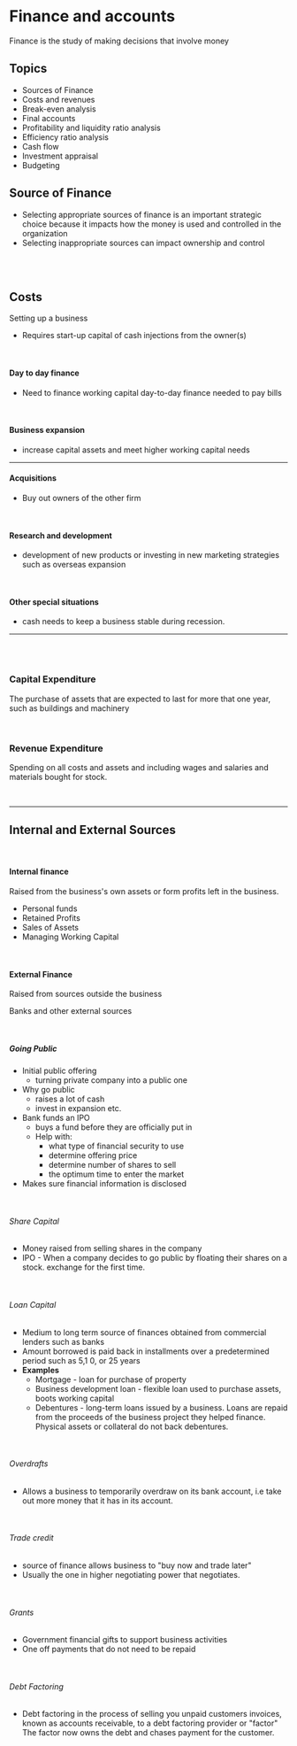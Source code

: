 <script type="text/javascript" async src="https://cdnjs.cloudflare.com/ajax/libs/mathjax/2.7.5/MathJax.js?config=TeX-MML-AM_CHTML"></script>



# Finance and accounts

Finance is the study of making decisions that involve money

## Topics
 - Sources of Finance
 - Costs and revenues
 - Break-even analysis
 - Final accounts
 - Profitability and liquidity ratio analysis
 - Efficiency ratio analysis
 - Cash flow
 - Investment appraisal
 - Budgeting


## Source of Finance
 - Selecting appropriate sources of finance is an important strategic choice because it impacts how the money is used and controlled in the organization
 -  Selecting inappropriate sources can impact ownership and control

<br/>
<br/>


## Costs 
 Setting up a business
 - Requires start-up capital of cash injections from the owner(s)

<br/>


#### Day to day finance
 - Need to finance working capital day-to-day finance needed to pay bills

<br/>

#### Business expansion
 - increase capital assets and meet higher working capital needs

----

#### Acquisitions
 - Buy out owners of the other firm

<br/>

#### Research and development 
 - development of new products or investing in new marketing strategies such as overseas expansion

<br/>

#### Other special situations
 - cash needs to keep a business stable during recession.

----

<br/>
<br/>


### Capital Expenditure
The purchase of assets that are expected to last for more that one year, such as buildings and machinery

<br/>


### Revenue Expenditure
Spending on all costs and assets and including wages and salaries and materials bought for stock.

<br/>


----

## Internal and External Sources

<br/>

#### Internal finance
Raised from the business's own assets or form profits left in the business.

 - Personal funds
 - Retained Profits
 - Sales of Assets
 - Managing Working Capital

<br/>


#### External Finance 
Raised from sources outside the business

Banks and other external sources

<br/>


##### Going Public
 - Initial public offering
	 - turning private company into a public one
 - Why go public
	 - raises a lot of cash
	 - invest in expansion etc.
 - Bank funds an IPO
	 - buys a fund before they are officially put in
	 - Help with:
		 - what type of financial security to use
		 - determine offering price
		 - determine number of shares to sell
		 - the optimum time to enter the market
 - Makes sure financial information is disclosed

<br/>

###### Share Capital

 - Money raised from selling shares in the company
 - IPO - When a company decides to go public by floating their shares on a stock. exchange for the first time.

<br/>


###### Loan Capital
 - Medium to long term source of finances obtained from commercial lenders such as banks
 - Amount borrowed is paid back in installments over a predetermined period such as 5,1 0, or 25 years
 - **Examples**
	 - Mortgage - loan for purchase of property
	 - Business development loan - flexible loan used to purchase assets, boots working capital
	 - Debentures - long-term loans issued by a business. Loans are repaid from the proceeds of the business project they helped finance. Physical assets or collateral do not back debentures.

<br/>


###### Overdrafts
 - Allows a business to temporarily overdraw on its bank account, i.e take out more money that it has in its account.

<br/>


###### Trade credit
 - source of finance allows business to "buy now and trade later"
 - Usually the one in higher negotiating power that negotiates.

<br/>


###### Grants
 - Government financial gifts to support business activities
 - One off payments that do not need to be repaid

<br/>


###### Debt Factoring
 - Debt factoring in the process of selling you unpaid customers invoices, known as accounts receivable, to a debt factoring provider or "factor" The factor now owns the debt and chases payment for the customer. 




